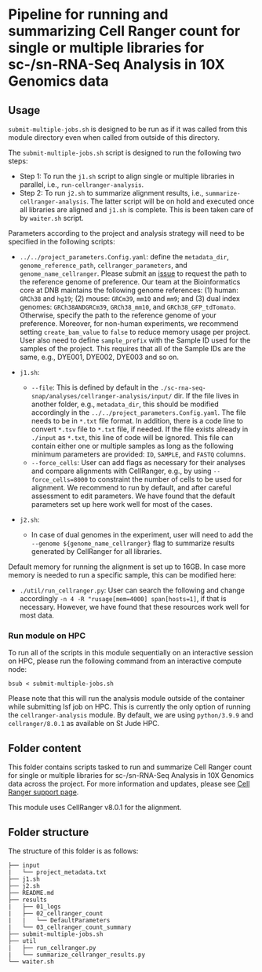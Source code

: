 # Pipeline for running and summarizing Cell Ranger count for single or multiple libraries for sc-/sn-RNA-Seq Analysis in 10X Genomics data

## Usage

`submit-multiple-jobs.sh` is designed to be run as if it was called from this module directory even when called from outside of this directory.

The `submit-multiple-jobs.sh` script is designed to run the following two steps: 
   - Step 1: To run the `j1.sh` script to align single or multiple libraries in parallel, i.e., `run-cellranger-analysis`. 
   - Step 2: To run `j2.sh` to summarize alignment results, i.e., `summarize-cellranger-analysis`. The latter script will be on hold and executed once all libraries are aligned and `j1.sh` is complete. This is been taken care of by `waiter.sh` script.

Parameters according to the project and analysis strategy will need to be specified in the following scripts:
- `../../project_parameters.Config.yaml`: define the `metadata_dir`, `genome_reference_path`, `cellranger_parameters`, and `genome_name_cellranger`. Please submit an [issue](https://github.com/stjude-dnb-binfcore/sc-rna-seq-snap/issues) to request the path to the reference genome of preference. Our team at the Bioinformatics core at DNB maintains the following genome references: (1) human: `GRCh38` and `hg19`; (2) mouse: `GRCm39`, `mm10` and `mm9`; and (3) dual index genomes: `GRCh38ANDGRCm39`, `GRCh38_mm10`, and `GRCh38_GFP_tdTomato`. Otherwise, specify the path to the reference genome of your preference. Moreover, for non-human experiments, we recommend setting `create_bam_value` to `false` to reduce memory usage per project. User also need to define `sample_prefix` with the Sample ID used for the samples of the project. This requires that all of the Sample IDs are the same, e.g., DYE001, DYE002, DYE003 and so on.

- `j1.sh`: 
   - `--file`: This is defined by default in the `./sc-rna-seq-snap/analyses/cellranger-analysis/input/` dir. If the file lives in another folder, e.g., `metadata_dir`, this should be modified accordingly in the `../../project_parameters.Config.yaml`. The file needs to be in `*.txt` file format. In addition, there is a code line to convert `*.tsv` file to `*.txt` file, if needed. If the file exists already in `./input` as `*.txt`, this line of code will be ignored. This file can contain either one or multiple samples as long as the following minimum parameters are provided: `ID`, `SAMPLE`, and `FASTQ` columns.
  - `--force_cells`: User can add flags as necessary for their analyses and compare alignments with CellRanger, e.g., by using `--force_cells=8000` to constraint the number of cells to be used for alignment. We recommend to run by default, and after careful assessment to edit parameters. We have found that the default parameters set up here work well for most of the cases.

- `j2.sh`: 
   - In case of dual genomes in the experiment, user will need to add the `--genome ${genome_name_cellranger}` flag to summarize results generated by CellRanger for all libraries.
   

Default memory for running the alignment is set up to 16GB. In case more memory is needed to run a specific sample, this can be modified here:
- `./util/run_cellranger.py`: User can search the following and change accordingly `-n 4 -R "rusage[mem=4000] span[hosts=1]`, if that is necessary. However, we have found that these resources work well for most data. 



### Run module on HPC

To run all of the scripts in this module sequentially on an interactive session on HPC, please run the following command from an interactive compute node:

```
bsub < submit-multiple-jobs.sh
```

Please note that this will run the analysis module outside of the container while submitting lsf job on HPC. This is currently the only option of running the `cellranger-analysis` module. By default, we are using `python/3.9.9` and `cellranger/8.0.1` as available on St Jude HPC.


## Folder content
This folder contains scripts tasked to run and summarize Cell Ranger count for single or multiple libraries for sc-/sn-RNA-Seq Analysis in 10X Genomics data across the project. For more information and updates, please see [Cell Ranger support page](https://www.10xgenomics.com/support/software/cell-ranger/latest/analysis/running-pipelines/cr-gex-count).

This module uses CellRanger v8.0.1 for the alignment.


## Folder structure 

The structure of this folder is as follows:

```
├── input
|   └── project_metadata.txt
├── j1.sh
├── j2.sh
├── README.md
├── results
|   ├── 01_logs
|   ├── 02_cellranger_count
|   |   └── DefaultParameters
|   └── 03_cellranger_count_summary
├── submit-multiple-jobs.sh
├── util
|   ├── run_cellranger.py
|   └── summarize_cellranger_results.py
└── waiter.sh
```